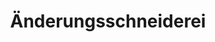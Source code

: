 ---
title: "Änderungsschneiderei"
url: /bielefeld/aenderungsschneiderei-oldentruper-strasse/
shop: Schneiderei
---
